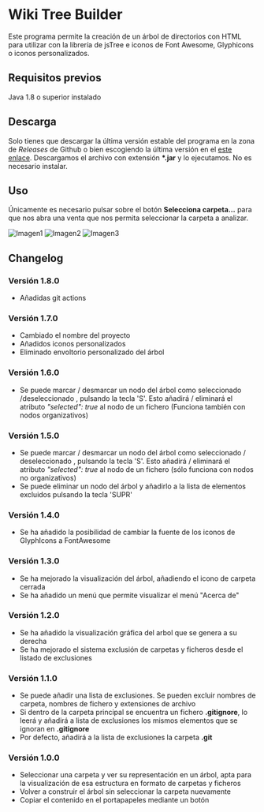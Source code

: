
# Wiki Tree Builder
Este programa permite la creación de un árbol de directorios con HTML para utilizar con la librería de jsTree e iconos de Font Awesome, Glyphicons o iconos personalizados.

## Requisitos previos
Java 1.8 o superior instalado
## Descarga
Solo tienes que descargar la última versión estable del programa en la zona de *Releases* de Github o bien escogiendo la última versión en el [este enlace](https://github.com/pmkirsten/wiki-tree-builder/releases/latest). 
Descargamos el archivo con extensión **\*.jar** y lo ejecutamos. No es necesario instalar.

## Uso
Únicamente es necesario pulsar sobre el botón **Selecciona carpeta...** para que nos abra una venta que nos permita seleccionar la carpeta a analizar.

![Imagen1](https://i.imgur.com/eTU9Lin.png)
![Imagen2](https://i.imgur.com/lNPr7s0.png)
![Imagen3](https://i.imgur.com/U73GBzq.png)

## Changelog
### Versión 1.8.0
- Añadidas git actions
### Versión 1.7.0
- Cambiado el nombre del proyecto
- Añadidos iconos personalizados
- Eliminado envoltorio personalizado del árbol
### Versión 1.6.0
- Se puede marcar / desmarcar un nodo del árbol como seleccionado /deseleccionado , pulsando la tecla 'S'. Esto añadirá / eliminará el atributo *"selected": true* al nodo de un fichero (Funciona también con nodos organizativos)
### Versión 1.5.0
- Se puede marcar / desmarcar un nodo del árbol como seleccionado / deseleccionado , pulsando la tecla 'S'. Esto añadirá / eliminará el atributo *"selected": true* al nodo de un fichero (sólo funciona con nodos no organizativos)
- Se puede eliminar un nodo del árbol y añadirlo a la lista de elementos excluidos pulsando la tecla 'SUPR'
### Versión 1.4.0
- Se ha añadido la posibilidad de cambiar la fuente de los iconos de GlyphIcons a FontAwesome
### Versión 1.3.0
-	Se ha mejorado la visualización del árbol, añadiendo el icono de carpeta cerrada
-	Se ha añadido un menú que permite visualizar el menú "Acerca de"
### Versión 1.2.0
-	Se ha añadido la visualización gráfica del arbol que se genera a su derecha
-	Se ha mejorado el sistema exclusión de carpetas y ficheros desde el listado de exclusiones
### Versión 1.1.0
-   Se puede añadir una lista de exclusiones. Se pueden excluir nombres de carpeta, nombres de fichero y extensiones de archivo
-   Si dentro de la carpeta principal se encuentra un fichero  **.gitignore**, lo leerá y añadirá a lista de exclusiones los mismos elementos que se ignoran en **.gitignore**
-   Por defecto, añadirá a la lista de exclusiones la carpeta  **.git**
### Versión 1.0.0
-   Seleccionar una carpeta y ver su representación en un árbol, apta para la visualización de esa estructura en formato de carpetas y ficheros
-   Volver a construir el árbol sin seleccionar la carpeta nuevamente
-   Copiar el contenido en el portapapeles mediante un botón
